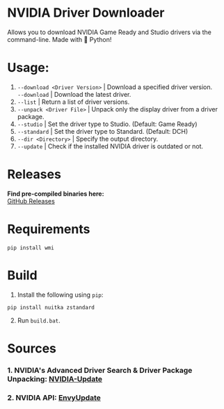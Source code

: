 # NVIDIA Driver Downloader
Allows you to download NVIDIA Game Ready and Studio drivers via the command-line. Made with 🐍 Python!

# Usage:
1. `--download <Driver Version>` | Download a specified driver version.     
`--download` | Download the latest driver.
2. `--list` | Return a list of driver versions.
3. `--unpack <Driver File>` | Unpack only the display driver from a driver package.
4. `--studio` | Set the driver type to Studio. (Default: Game Ready)
5. `--standard` | Set the driver type to Standard. (Default: DCH)
5. `--dir <Directory>` | Specify the output directory.
6. `--update` | Check if the installed NVIDIA driver is outdated or not.

# Releases
**Find pre-compiled binaries here:**             
[GitHub Releases](https://github.com/Aetopia/NVIDIA-Driver-Downloader/releases)

# Requirements
```
pip install wmi
```

# Build
1. Install the following using `pip`:
```
pip install nuitka zstandard
```
2. Run `build.bat`.

# Sources
### 1. NVIDIA's Advanced Driver Search & Driver Package Unpacking: [NVIDIA-Update](https://github.com/lord-carlos/nvidia-update)
### 2. NVIDIA API: [EnvyUpdate](https://github.com/fyr77/EnvyUpdate/wiki/Nvidia-API)
